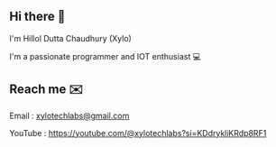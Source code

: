 ## Hi there 👋

I'm Hillol Dutta Chaudhury (Xylo)

I'm a passionate programmer and IOT enthusiast 💻

## Reach me ✉️
Email : xylotechlabs@gmail.com 

YouTube : https://youtube.com/@xylotechlabs?si=KDdrykliKRdp8RF1
